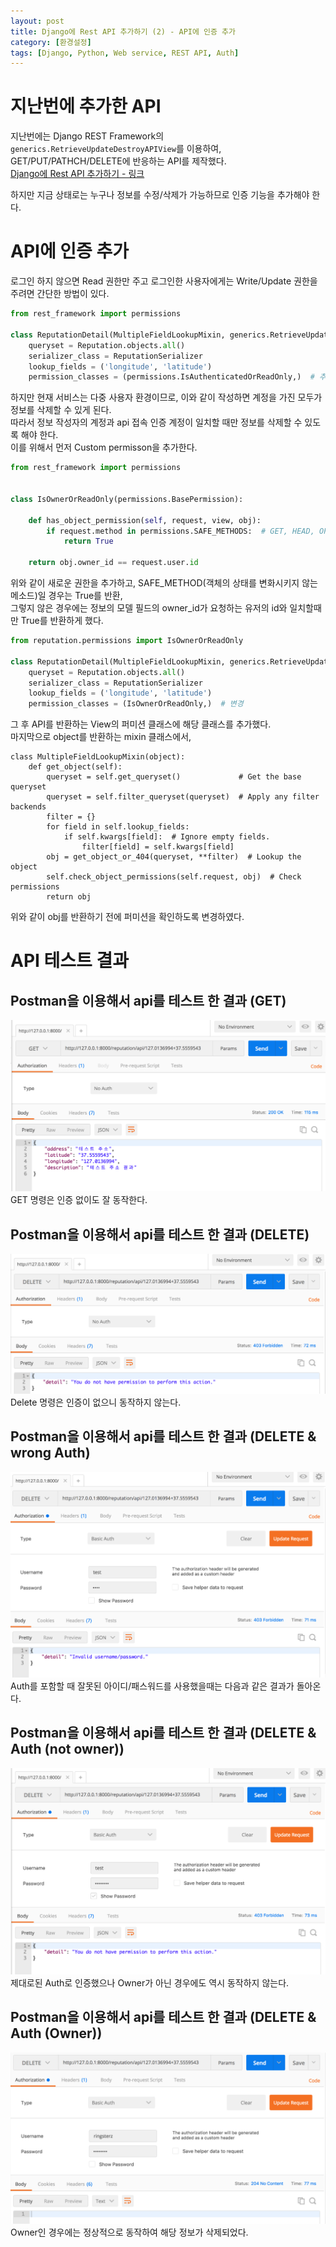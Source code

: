 ```yaml
---
layout: post
title: Django에 Rest API 추가하기 (2) - API에 인증 추가
category: [환경설정]
tags: [Django, Python, Web service, REST API, Auth]
---
```


# 지난번에 추가한 API
지난번에는 Django REST Framework의 `generics.RetrieveUpdateDestroyAPIView`를 이용하여,  
GET/PUT/PATHCH/DELETE에 반응하는 API를 제작했다.  
[Django에 Rest API 추가하기 - 링크](https://minyoungjung.github.io/%ED%8C%8C%EC%9D%B4%EC%8D%AC/django/%EC%9B%B9%EC%84%9C%EB%B9%84%EC%8A%A4/2017/06/21/restapi-django/)  

하지만 지금 상태로는 누구나 정보를 수정/삭제가 가능하므로 인증 기능을 추가해야 한다.

# API에 인증 추가
로그인 하지 않으면 Read 권한만 주고 로그인한 사용자에게는 Write/Update 권한을 주려면 간단한 방법이 있다.

``` python
from rest_framework import permissions

class ReputationDetail(MultipleFieldLookupMixin, generics.RetrieveUpdateDestroyAPIView):
    queryset = Reputation.objects.all()
    serializer_class = ReputationSerializer
    lookup_fields = ('longitude', 'latitude')
    permission_classes = (permissions.IsAuthenticatedOrReadOnly,)  # 추가
``` 

하지만 현재 서비스는 다중 사용자 환경이므로, 이와 같이 작성하면 계정을 가진 모두가 정보를 삭제할 수 있게 된다.  
따라서 정보 작성자의 계정과 api 접속 인증 계정이 일치할 때만 정보를 삭제할 수 있도록 해야 한다.  
이를 위해서 먼저 Custom permisson을 추가한다.  

``` python
from rest_framework import permissions


class IsOwnerOrReadOnly(permissions.BasePermission):

    def has_object_permission(self, request, view, obj):
        if request.method in permissions.SAFE_METHODS:  # GET, HEAD, OPTIONS 
            return True

    return obj.owner_id == request.user.id

```
위와 같이 새로운 권한을 추가하고, SAFE_METHOD(객체의 상태를 변화시키지 않는 메소드)일 경우는 True를 반환,  
그렇지 않은 경우에는 정보의 모델 필드의 owner_id가 요청하는 유저의 id와 일치할때만 True를 반환하게 했다.


``` python
from reputation.permissions import IsOwnerOrReadOnly

class ReputationDetail(MultipleFieldLookupMixin, generics.RetrieveUpdateDestroyAPIView):
    queryset = Reputation.objects.all()
    serializer_class = ReputationSerializer
    lookup_fields = ('longitude', 'latitude')
    permission_classes = (IsOwnerOrReadOnly,)  # 변경
``` 
그 후 API를 반환하는 View의 퍼미션 클래스에 해당 클래스를 추가했다.  
마지막으로 object를 반환하는 mixin 클래스에서,  

```
class MultipleFieldLookupMixin(object):
    def get_object(self):
        queryset = self.get_queryset()             # Get the base queryset
        queryset = self.filter_queryset(queryset)  # Apply any filter backends
        filter = {}
        for field in self.lookup_fields:
            if self.kwargs[field]:  # Ignore empty fields.
                filter[field] = self.kwargs[field]
        obj = get_object_or_404(queryset, **filter)  # Lookup the object
        self.check_object_permissions(self.request, obj)  # Check permissions
        return obj
```
위와 같이 obj를 반환하기 전에 퍼미션을 확인하도록 변경하였다.  

# API 테스트 결과
## Postman을 이용해서 api를 테스트 한 결과 (GET)
![실행결과](/post_assets/2017-06-23/without_auth.png)
GET 명령은 인증 없이도 잘 동작한다.

## Postman을 이용해서 api를 테스트 한 결과 (DELETE)
![실행결과](/post_assets/2017-06-23/without_auth_delete.png)
Delete 명령은 인증이 없으니 동작하지 않는다.

## Postman을 이용해서 api를 테스트 한 결과 (DELETE & wrong Auth)
![실행결과](/post_assets/2017-06-23/invalid_id_pw.png)
Auth를 포함할 때 잘못된 아이디/패스워드를 사용했을때는 다음과 같은 결과가 돌아온다.  

## Postman을 이용해서 api를 테스트 한 결과 (DELETE & Auth (not owner))
![실행결과](/post_assets/2017-06-23/valid_auth_not_owner.png)
제대로된 Auth로 인증했으나 Owner가 아닌 경우에도 역시 동작하지 않는다.

## Postman을 이용해서 api를 테스트 한 결과 (DELETE & Auth (Owner))
![실행결과](/post_assets/2017-06-23/valid_auth_owner.png)
Owner인 경우에는 정상적으로 동작하여 해당 정보가 삭제되었다.











